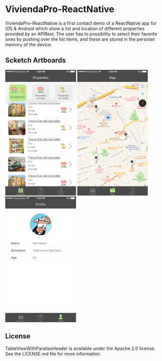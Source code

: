 # ViviendaPro-ReactNative

ViviendaPro-ReactNative is a first contact demo of a ReactNative app for iOS & Android which show a list and location of different properties provided by an APIRest. The user has to possibility to select their favorite ones by pushing over the list items, and these are stored in the persistet memory of the device.

## Scketch Artboards

<img src="https://github.com/MagFer/ViviendaPro-ReactNative/blob/master/artboards/1.Properties.png" height="400"> <img src="https://github.com/MagFer/ViviendaPro-ReactNative/blob/master/artboards/2.Map.png" height="400"> <img src="https://github.com/MagFer/ViviendaPro-ReactNative/blob/master/artboards/3.Profile.png" height="400">

## License

TableViewWithParallaxHeader is available under the Apache 2.0 license. See the LICENSE.md file for more information.
